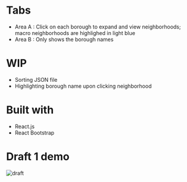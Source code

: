 # Tabs
- Area A : Click on each borough to expand and view neighborhoods; macro neighborhoods are highlighed in light blue
- Area B : Only shows the borough names

# WIP
- Sorting JSON file
- Highlighting borough name upon clicking neighborhood 
 
# Built with
- React.js
- React Bootstrap

# Draft 1 demo
![draft](http://g.recordit.co/UoLYCu67wB.gif)

